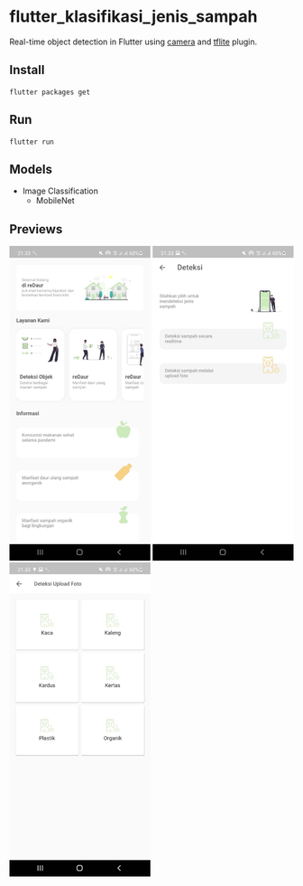 # flutter_klasifikasi_jenis_sampah

Real-time object detection in Flutter using [camera](https://pub.dartlang.org/packages/camera) and [tflite](https://pub.dartlang.org/packages/tflite) plugin. 

## Install 

```
flutter packages get
```

## Run

```
flutter run
```

## Models

- Image Classification
  - MobileNet

## Previews

<img src="assets/image3.jpeg" width="250"> <img src="assets/image2.jpeg" width="250"> <img src="assets/image1.jpeg" width="250">

